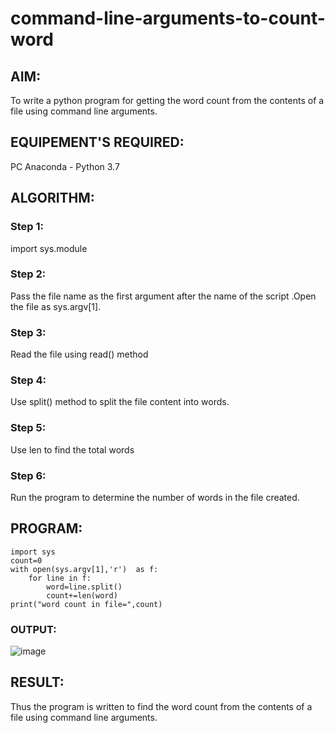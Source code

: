 # command-line-arguments-to-count-word
## AIM:
To write a python program for getting the word count from the contents of a file using command line arguments.
## EQUIPEMENT'S REQUIRED: 
PC
Anaconda - Python 3.7
## ALGORITHM: 
### Step 1:
import sys.module
### Step 2: 
 Pass the file name as the first argument after the name of the script .Open the file as sys.argv[1].
### Step 3: 
Read the file using read() method
### Step 4:  
Use split() method to split the file content into words.
### Step 5: 
Use len to find the total words
### Step 6: 
Run the program to determine the number of words in the file created.
## PROGRAM:
```
import sys
count=0
with open(sys.argv[1],'r')  as f:
    for line in f:
        word=line.split()
        count+=len(word)
print("word count in file=",count)
```
### OUTPUT:
![image](https://github.com/MARXINLIJO/command-line-arguments-to-count-word/assets/145742540/3df923c2-d7fd-475c-a550-572e94f104ae)
## RESULT:
Thus the program is written to find the word count from the contents of a file using command line arguments.

